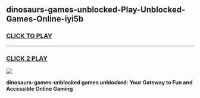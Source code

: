 
## dinosaurs-games-unblocked-Play-Unblocked-Games-Online-iyi5b
<h3>
<a href="https://premium76.site?title=dinosaurs-games-unblocked&ref=25A">CLICK TO PLAY</a></h3>
<hr>

<h3>
<a href="https://premium76.site?title=dinosaurs-games-unblocked&ref=25A">CLICK 2 PLAY</a>
  
</h3>

<a href="https://premium76.site?title=dinosaurs-games-unblocked&ref=25A"><img src="https://clearcache.store/games.png"></a>


**dinosaurs-games-unblocked games unblocked: Your Gateway to Fun and Accessible Online Gaming**
